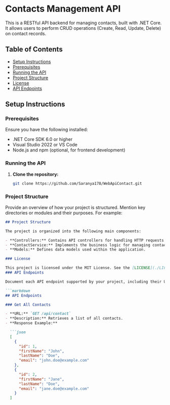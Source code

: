 # Contacts Management API

This is a RESTful API backend for managing contacts, built with .NET Core. It allows users to perform CRUD operations (Create, Read, Update, Delete) on contact records.

## Table of Contents

- [Setup Instructions](#setup-instructions)
- [Prerequisites](#prerequisites)
- [Running the API](#running-the-api)
- [Project Structure](#project-structure)
- [License](#license)
- [API Endpoints](#api-endpoints)


## Setup Instructions

### Prerequisites

Ensure you have the following installed:

- .NET Core SDK 6.0 or higher
- Visual Studio 2022 or VS Code
- Node.js and npm (optional, for frontend development)

### Running the API

1. **Clone the repository:**

   ```bash
   git clone https://github.com/Saranya178/WebApiContact.git

### Project Structure

Provide an overview of how your project is structured. Mention key directories or modules and their purposes. For example:

```markdown
## Project Structure

The project is organized into the following main components:

- **Controllers:** Contains API controllers for handling HTTP requests.
- **ContactService:** Implements the business logic for managing contacts.
- **Models:** Defines data models used within the application.

### License

This project is licensed under the MIT License. See the [LICENSE](./LICENSE) file for details.
### API Endpoints

Document each API endpoint supported by your project, including their URLs, HTTP methods, descriptions, request payloads (if applicable), and response formats. Here’s an example for each endpoint (GET, POST, PUT, DELETE):

```markdown
## API Endpoints

### Get All Contacts

- **URL:** `GET /api/contact`
- **Description:** Retrieves a list of all contacts.
- **Response Example:**

  ```json
  [
    {
      "id": 1,
      "firstName": "John",
      "lastName": "Doe",
      "email": "john.doe@example.com"
    },
    {
      "id": 2,
      "firstName": "Jane",
      "lastName": "Doe",
      "email": "jane.doe@example.com"
    }
  ]
  




